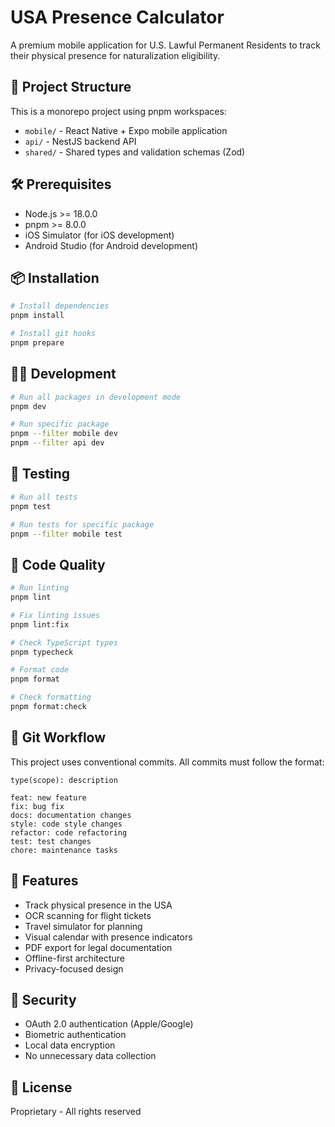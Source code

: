 # USA Presence Calculator

A premium mobile application for U.S. Lawful Permanent Residents to track their physical presence for naturalization eligibility.

## 🚀 Project Structure

This is a monorepo project using pnpm workspaces:

- `mobile/` - React Native + Expo mobile application
- `api/` - NestJS backend API
- `shared/` - Shared types and validation schemas (Zod)

## 🛠️ Prerequisites

- Node.js >= 18.0.0
- pnpm >= 8.0.0
- iOS Simulator (for iOS development)
- Android Studio (for Android development)

## 📦 Installation

```bash
# Install dependencies
pnpm install

# Install git hooks
pnpm prepare
```

## 🏃‍♂️ Development

```bash
# Run all packages in development mode
pnpm dev

# Run specific package
pnpm --filter mobile dev
pnpm --filter api dev
```

## 🧪 Testing

```bash
# Run all tests
pnpm test

# Run tests for specific package
pnpm --filter mobile test
```

## 📝 Code Quality

```bash
# Run linting
pnpm lint

# Fix linting issues
pnpm lint:fix

# Check TypeScript types
pnpm typecheck

# Format code
pnpm format

# Check formatting
pnpm format:check
```

## 🔄 Git Workflow

This project uses conventional commits. All commits must follow the format:

```
type(scope): description

feat: new feature
fix: bug fix
docs: documentation changes
style: code style changes
refactor: code refactoring
test: test changes
chore: maintenance tasks
```

## 📱 Features

- Track physical presence in the USA
- OCR scanning for flight tickets
- Travel simulator for planning
- Visual calendar with presence indicators
- PDF export for legal documentation
- Offline-first architecture
- Privacy-focused design

## 🔐 Security

- OAuth 2.0 authentication (Apple/Google)
- Biometric authentication
- Local data encryption
- No unnecessary data collection

## 📄 License

Proprietary - All rights reserved
